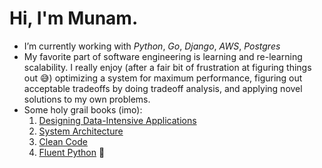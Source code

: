 # Hi, I'm Munam. 

- I’m currently working with *Python*, *Go*, *Django*, *AWS*, *Postgres*
- My favorite part of software engineering is learning and re-learning scalability. I really enjoy (after a fair bit of frustration at figuring things out 😅) optimizing a system for maximum performance, figuring out acceptable tradeoffs by doing tradeoff analysis, and applying novel solutions to my own problems.
- Some holy grail books (imo):
    1. [Designing Data-Intensive Applications](https://www.amazon.com/Designing-Data-Intensive-Applications-Reliable-Maintainable/dp/1449373321)
    2. [System Architecture](https://www.amazon.com/Clean-Architecture-Craftsmans-Software-Structure/dp/01344941640)
    3. [Clean Code](https://www.amazon.com/Clean-Code-Handbook-Software-Craftsmanship/dp/0132350882)
    4. [Fluent Python](https://www.amazon.com/Fluent-Python-Concise-Effective-Programming/dp/1491946008) 🐍
